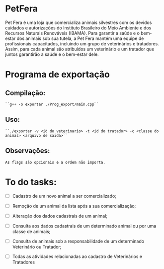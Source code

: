 # PetFera
Pet Fera é uma loja que comercializa animais silvestres com os devidos cuidados e autorizações do Instituto Brasileiro do Meio Ambiente e dos Recursos Naturais Renováveis (IBAMA). Para garantir a saúde e o bem-estar dos animais sob sua tutela, a Pet Fera mantém uma equipe de profissionais capacitados, incluindo um grupo de veterinários e tratadores. Assim, para cada animal são atribuídos um veterinário e um tratador que juntos garantirão a saúde e o bem-estar dele.

# Programa de exportação
  ## Compilação:
    ``g++ -o exportar ./Prog_export/main.cpp``
  ## Uso:
    ``./exportar -v <id do veterinario> -t <id do tratador> -c <classe do animal> <arquivo de saida>``
  ## Observações:
    As flags são opcionais e a ordem não importa.

# To do tasks:
- [ ] Cadastro de um novo animal a ser comercializado;
- [ ] Remoção de um animal da lista após a sua comercialização;
- [ ] Alteração dos dados cadastrais de um animal;
- [ ] Consulta aos dados cadastrais de um determinado animal ou por uma classe de animais;
- [ ] Consulta de animais sob a responsabilidade de um determinado Veterinário ou Tratador;
- [ ] Todas as atividades relacionadas ao cadastro de Veterinários e Tratadores

